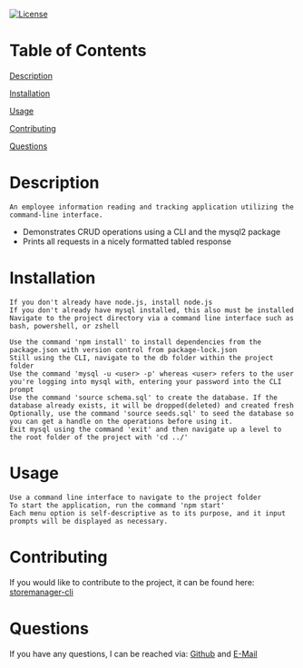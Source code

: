 [![License](https://img.shields.io/badge/License-MIT-yellow.svg)](https://opensource.org/licenses/MIT)
# Table of Contents

[Description](#Description)

[Installation](#Installation)

[Usage](#Usage)

[Contributing](#Contributing)

[Questions](#Questions)

# Description
```
An employee information reading and tracking application utilizing the command-line interface.
```
- Demonstrates CRUD operations using a CLI and the mysql2 package
- Prints all requests in a nicely formatted tabled response
# Installation
```
If you don't already have node.js, install node.js
If you don't already have mysql installed, this also must be installed
Navigate to the project directory via a command line interface such as bash, powershell, or zshell
```
```
Use the command 'npm install' to install dependencies from the package.json with version control from package-lock.json
Still using the CLI, navigate to the db folder within the project folder
Use the command 'mysql -u <user> -p' whereas <user> refers to the user you're logging into mysql with, entering your password into the CLI prompt
Use the command 'source schema.sql' to create the database. If the database already exists, it will be dropped(deleted) and created fresh
Optionally, use the command 'source seeds.sql' to seed the database so you can get a handle on the operations before using it.
Exit mysql using the command 'exit' and then navigate up a level to the root folder of the project with 'cd ../'
```
# Usage
```
Use a command line interface to navigate to the project folder
To start the application, run the command 'npm start'
Each menu option is self-descriptive as to its purpose, and it input prompts will be displayed as necessary.
```
# Contributing
If you would like to contribute to the project, it can be found here: [storemanager-cli](https://github.com/tperschon/storemanager-cli)
# Questions
If you have any questions, I can be reached via: [Github](github.com/tperschon) and [E-Mail](timperschon@gmail.com)
